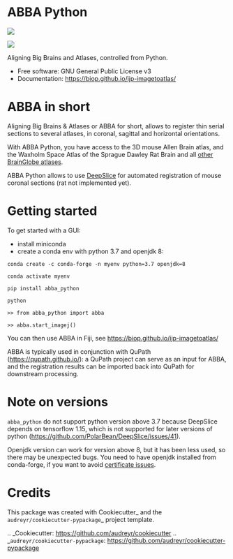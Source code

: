 
# ABBA Python

[![](https://img.shields.io/pypi/v/abba_python.svg)](https://pypi.python.org/pypi/abba_python)

[![](https://img.shields.io/travis/nicoKiaru/abba_python.svg)](https://travis-ci.com/nicoKiaru/abba_python)

Aligning Big Brains and Atlases, controlled from Python.

* Free software: GNU General Public License v3
* Documentation: https://biop.github.io/ijp-imagetoatlas/

# ABBA in short

Aligning Big Brains & Atlases or ABBA for short, allows to register thin serial sections to several atlases, in coronal, sagittal and horizontal orientations.

With ABBA Python, you have access to the 3D mouse Allen Brain atlas, and the Waxholm Space Atlas of the Sprague Dawley Rat Brain and all [other BrainGlobe atlases](https://docs.brainglobe.info/).

ABBA Python allows to use [DeepSlice](https://pypi.org/project/DeepSlice/) for automated registration of mouse coronal sections (rat not implemented yet).

# Getting started

To get started with a GUI:
- install miniconda
- create a conda env with python 3.7 and openjdk 8:

```
conda create -c conda-forge -n myenv python=3.7 openjdk=8

conda activate myenv

pip install abba_python

python

>> from abba_python import abba

>> abba.start_imagej()
```

You can then use ABBA in Fiji, see https://biop.github.io/ijp-imagetoatlas/

ABBA is typically used in conjunction with QuPath (https://qupath.github.io/): a QuPath project can serve as an input for ABBA, and the registration results can be imported back into QuPath for downstream processing.

# Note on versions

`abba_python` do not support python version above 3.7 because DeepSlice depends on tensorflow 1.15, which is not supported for later versions of python (https://github.com/PolarBean/DeepSlice/issues/41).

Openjdk version can work for version above 8, but it has been less used, so there may be unexpected bugs. You need to have openjdk installed from conda-forge, if you want to avoid [certificate issues](https://pyimagej.readthedocs.io/en/latest/Troubleshooting.html#unable-to-find-valid-certification-path).

# Credits

This package was created with Cookiecutter_ and the `audreyr/cookiecutter-pypackage`_ project template.

.. _Cookiecutter: https://github.com/audreyr/cookiecutter
.. _`audreyr/cookiecutter-pypackage`: https://github.com/audreyr/cookiecutter-pypackage
